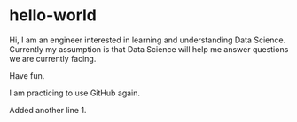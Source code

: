 # hello-world

Hi, I am an engineer interested in learning and understanding Data Science. 
Currently my assumption is that Data Science will help me answer questions we are currently facing. 

Have fun. 

I am practicing to use GitHub again. 

Added another line 1.
